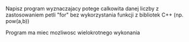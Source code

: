 Napisz program wyznaczajacy potege calkowita danej liczby z zastosowaniem petli "for" bez wykorzystania funkcji z bibliotek C++ (np. pow(a,b))

Program ma miec mozliwosc wielokrotnego wykonania